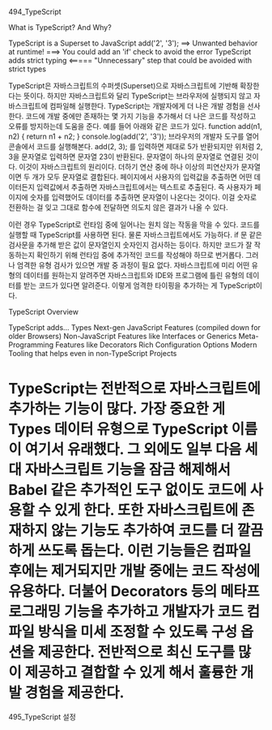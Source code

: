 494_TypeScript

What is TypeScript? And Why?

TypeScript is a Superset to JavaScript
add('2', '3');
==> Unwanted behavior at runtime! ===> You could add an 'if' check to avoid the error
TypeScript adds strict typing <===== "Unnecessary" step that could be avoided with strict types

TypeScript은 자바스크립트의 수퍼셋(Superset)으로 자바스크립트에 기반해 확장한다는 뜻이다. 하지만 자바스크립트와 달리 TypeScript는 브라우저에 실행되지 않고 자바스크립트에 컴파일해 실행한다. 
TypeScript는 개발자에게 더 나은 개발 경험을 선사한다. 코드에 개발 중에만 존재하는 몇 가지 기능을 추가해서 더 나은 코드를 작성하고 오류를 방지하는데 도움을 준다. 
예를 들어 아래와 같은 코드가 있다.
    function add(n1, n2) {
        return n1 + n2;
    }
    console.log(add('2', '3'));
브라우저의 개발자 도구를 열어 콘솔에서 코드를 실행해본다. add(2, 3); 를 입력하면 제대로 5가 반환되지만 위처럼 2, 3을 문자열로 입력하면 문자열 23이 반환된다. 문자열이 하나의 문자열로 연결된 것이다. 이것이 자바스크립트의 원리이다. 더하기 연산 중에 하나 이상의 피연산자가 문자열이면 두 개가 모두 문자열로 결합된다.
페이지에서 사용자의 입력값을 추출하면 어떤 데이터든지 입력값에서 추출하면 자바스크립트에서는 텍스트로 추출된다. 즉 사용자가 페이지에 숫자를 입력했어도 데이터를 추출하면 문자열이 나온다는 것이다. 이걸 숫자로 전환하는 걸 잊고 그대로 함수에 전달하면 의도치 않은 결과가 나올 수 있다.

이런 경우 TypeScript로 런타임 중에 일어나는 원치 않는 작동을 막을 수 있다. 코드를 실행할 때 TypeScript를 사용하면 된다. 물론 자바스크립트에서도 가능하다. if 문 같은 검사문을 추가해 받은 값이 문자열인지 숫자인지 검사하는 등이다. 하지만 코드가 잘 작동하는지 확인하기 위해 런타임 중에 추가적인 코드를 작성해야 하므로 번거롭다. 
그러나 엄격한 유형 검사가 있으면 개발 중 과정이 필요 없다. 자바스크립트에 미리 어떤 유형의 데이터를 원하는지 알려주면 자바스크립트와 IDE와 프로그램에 틀린 유형의 데이터를 받는 코드가 있다면 알려준다. 
이렇게 엄격한 타이핑을 추가하는 게 TypeScript이다.

TypeScript Overview

TypeScript adds...
    Types
    Next-gen JavaScript Features (compiled down for older Browsers)
    Non-JavaScript Features like Interfaces or Generics
    Meta-Programming Features like Decorators
    Rich Configuration Options
    Modern Tooling that helps even in non-TypeScript Projects

TypeScript는 전반적으로 자바스크립트에 추가하는 기능이 많다. 가장 중요한 게 Types 데이터 유형으로 TypeScript 이름이 여기서 유래했다. 
그 외에도 일부 다음 세대 자바스크립트 기능을 잠금 해제해서 Babel 같은 추가적인 도구 없이도 코드에 사용할 수 있게 한다. 
또한 자바스크립트에 존재하지 않는 기능도 추가하여 코드를 더 깔끔하게 쓰도록 돕는다. 
이런 기능들은 컴파일 후에는 제거되지만 개발 중에는 코드 작성에 유용하다.
더불어 Decorators 등의 메타프로그래밍 기능을 추가하고 개발자가 코드 컴파일 방식을 미세 조정할 수 있도록 구성 옵션을 제공한다.
전반적으로 최신 도구를 많이 제공하고 결합할 수 있게 해서 훌륭한 개발 경험을 제공한다.
===========================================================================================
495_TypeScript 설정

